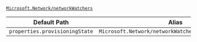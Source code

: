 [`Microsoft.Network/networkWatchers`](https://docs.microsoft.com/en-us/azure/templates/microsoft.network/networkwatchers)

| Default Path | Alias |
|---|---|
| `properties.provisioningState` | `Microsoft.Network/networkWatchers/provisioningState` |

